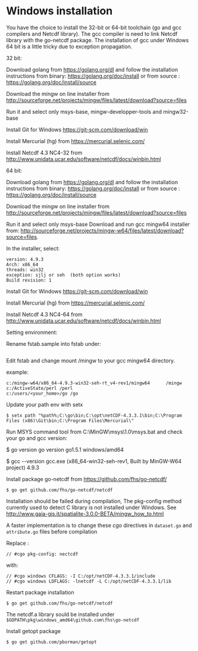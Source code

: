 # Windows installation

You have the choice to install the 32-bit or 64-bit toolchain (go and gcc compilers and Netcdf library). The gcc compiler is need to link Netcdf library with the go-netcdf package. The installation of gcc under Windows 64 bit is a little tricky due to exception propagation.

32 bit:

Download golang from https://golang.org/dl and follow the installation instructions
from binary: https://golang.org/doc/install 
or from source : https://golang.org/doc/install/source

Download the mingw on line installer from http://sourceforge.net/projects/mingw/files/latest/download?source=files

Run it and select only msys-base, mingw-developper-tools and mingw32-base

Install Git for Windows https://git-scm.com/download/win

Install Mercurial (hg) from https://mercurial.selenic.com/

Install Netcdf 4.3 NC4-32 from http://www.unidata.ucar.edu/software/netcdf/docs/winbin.html

64 bit:

Download golang from https://golang.org/dl and follow the installation instructions
from binary: https://golang.org/doc/install 
or from source : https://golang.org/doc/install/source

Download the mingw on line installer from http://sourceforge.net/projects/mingw/files/latest/download?source=files

Run it and select only msys-base
Download and run gcc mingw64 installer from:
http://sourceforge.net/projects/mingw-w64/files/latest/download?source=files.

In the installer, select:
```
version: 4.9.3
Arch: x86_64
threads: win32
exception: sjlj or seh  (both option works)
Build revision: 1 
```
Install Git for Windows https://git-scm.com/download/win

Install Mercurial (hg) from https://mercurial.selenic.com/

Install Netcdf 4.3 NC4-64 from http://www.unidata.ucar.edu/software/netcdf/docs/winbin.html

Setting environment:

Rename fstab.sample into fstab under:
```C:\MinGW\msys\1.0\etc
```
Edit fstab and change mount /mingw to your gcc mingw64 directory.

example:
```
c:/mingw-w64/x86_64-4.9.3-win32-seh-rt_v4-rev1/mingw64		/mingw
c:/ActiveState/perl	/perl
c:/users/<your_home>/go	/go
```
Update your path env with setx
```
$ setx path "%path%;C:\go\bin;C:\opt\netCDF-4.3.3.1\bin;C:\Program Files (x86)\Git\bin;C:\Program Files\Mercurial\"
```
Run MSYS command tool from C:\MinGW\msys\1.0\msys.bat and check your go and gcc version:

$ go version
go version go1.5.1 windows/amd64

$ gcc --version
gcc.exe (x86_64-win32-seh-rev1, Built by MinGW-W64 project) 4.9.3


Install package go-netcdf from https://github.com/fhs/go-netcdf/
```
$ go get github.com/fhs/go-netcdf/netcdf
```
Installation should be failed during compilation, The pkg-config method currently used to detect C library is not installed under Windows. See http://www.gaia-gis.it/spatialite-3.0.0-BETA/mingw_how_to.html

A faster implementation is to change these cgo directives in `dataset.go` and `attribute.go` files before compilation

Replace :
```
// #cgo pkg-config: nectcdf
```
with:
```
// #cgo windows CFLAGS: -I C:/opt/netCDF-4.3.3.1/include
// #cgo windows LDFLAGS: -lnetcdf -L C:/opt/netCDF-4.3.3.1/lib
```
Restart package installation
```
$ go get github.com/fhs/go-netcdf/netcdf
```
The netcdf.a library sould be installed under `$GOPATH\pkg\windows_amd64\github.com\fhs\go-netcdf`

Install getopt package
```
$ go get github.com/pborman/getopt
```


